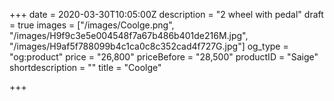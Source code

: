 +++
date = 2020-03-30T10:05:00Z
description = "2 wheel with pedal"
draft = true
images = ["/images/Coolge.png", "/images/H9f9c3e5e004548f7a67b486b401de216M.jpg", "/images/H9af5f788099b4c1ca0c8c352cad4f727G.jpg"]
og_type = "og:product"
price = "26,800"
priceBefore = "28,500"
productID = "Saige"
shortdescription = ""
title = "Coolge"

+++
